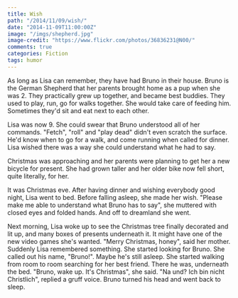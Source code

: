 ```yaml
---
title: Wish
path: "/2014/11/09/wish/"
date: "2014-11-09T11:00:00Z"
image: "/imgs/shepherd.jpg"
image-credit: "https://www.flickr.com/photos/36836231@N00/"
comments: true
categories: Fiction
tags: humor
---
```


As long as Lisa can remember, they have had Bruno in their house.<span class="more"></span> Bruno is the German Shepherd that her parents brought home as a pup when she was 2. They practically grew up together, and became best buddies. They used to play, run, go for walks together. She would take care of feeding him. Sometimes they'd sit and eat next to each other.

Lisa was now 9. She could swear that Bruno understood all of her commands. "Fetch", "roll" and "play dead" didn't even scratch the surface. He'd know when to go for a walk, and come running when called for dinner. Lisa wished there was a way she could understand what he had to say.

Christmas was approaching and her parents were planning to get her a new bicycle for present. She had grown taller and her older bike now fell short, quite literally, for her.

It was Christmas eve. After having dinner and wishing everybody good night, Lisa went to bed. Before falling asleep, she made her wish. "Please make me able to understand what Bruno has to say", she muttered with closed eyes and folded hands. And off to dreamland she went.

Next morning, Lisa woke up to see the Christmas tree finally decorated and lit up, and many boxes of presents underneath it. It might have one of the new video games she's wanted. "Merry Christmas, honey", said her mother. Suddenly Lisa remembered something. She started looking for Bruno. She called out his name, "Bruno!". Maybe he's still asleep. She started walking from room to room searching for her best friend. There he was, underneath the bed. "Bruno, wake up. It's Christmas", she said. "Na und? Ich bin nicht Christlich", replied a gruff voice. Bruno turned his head and went back to sleep.
